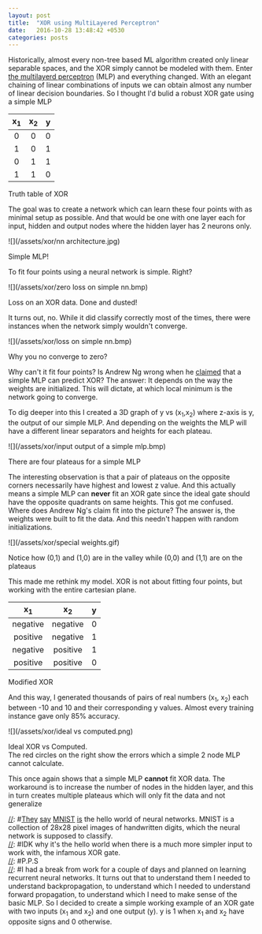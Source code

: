 ```yaml
---
layout: post
title:  "XOR using MultiLayered Perceptron"
date:   2016-10-28 13:48:42 +0530
categories: posts
---
```


Historically, almost every non-tree based ML algorithm created only linear separable spaces, and the XOR simply cannot be modeled with them. Enter [the multilayerd perceptron](https://www.coursera.org/learn/machine-learning/lecture/solUx/examples-and-intuitions-ii) (MLP) and everything changed. With an elegant chaining of linear combinations of inputs we can obtain almost any number of linear decision boundaries. So I thought I'd bulid a robust XOR gate using a simple MLP
<!--more-->

| x<sub>1</sub>|x<sub>2</sub> | y |
|:-:|:-:|:-:|
| 0 | 0 | 0 |
|1  | 0 | 1 |
|  0| 1 | 1 |
| 1 | 1 | 0 |

<div class = 'caption'>Truth table of XOR </div>

The goal was to create a network which can learn these four points with as minimal setup as possible. And that would be one with one layer each for input, hidden and output nodes where the hidden layer has 2 neurons only. 

![](/assets/xor/nn architecture.jpg)
<div class = 'caption'>Simple MLP! </div>

To fit four points using a neural network is simple. Right? 

![](/assets/xor/zero loss on simple nn.bmp)
<div class = 'caption'>Loss on an XOR data. Done and dusted! </div>

It turns out, no. While it did classify correctly most of the times, there were instances when the network simply wouldn't converge. 

![](/assets/xor/loss on simple nn.bmp)
<div class = 'caption'>Why you no converge to zero? </div>

Why can't it fit four points? Is Andrew Ng wrong when he [claimed](https://www.coursera.org/learn/machine-learning/lecture/solUx/examples-and-intuitions-ii) that a simple MLP can predict XOR? The answer: It depends on the way the weights are initialized. This will dictate, at which local minimum is the network going to converge.

To dig deeper into this I created a 3D graph of y vs (x<sub>1</sub>,x<sub>2</sub>) where z-axis is y, the output of our simple MLP. And depending on the weights the MLP will have a different linear separators and heights for each plateau. 

![](/assets/xor/input output of a simple mlp.bmp)
<div class="caption">There are four plateaus for a simple MLP</div>

The interesting observation is that a pair of plateaus on the opposite corners necessarily have highest and lowest z value. And this actually means a simple MLP can **never** fit an XOR gate since the ideal gate should have the opposite quadrants on same heights. This got me confused. Where does Andrew Ng's claim fit into the picture? The answer is, the weights were built to fit the data. And this needn't happen with random initializations.

![](/assets/xor/special weights.gif)
<div class = "caption">Notice how (0,1) and (1,0) are in the valley while (0,0) and (1,1) are on the plateaus</div>

This made me rethink my model. XOR is not about fitting four points, but working with the entire cartesian plane. 

|       x<sub>1</sub>     |     x<sub>2</sub>       | y |
|:------------:|:------------:|:-:|
| negative     | negative     | 0 |
|positive      | negative     | 1 |
|  negative    | positive     | 1 |
| positive     | positive     | 0 |

<div class="caption">Modified XOR</div>

And this way, I generated thousands of pairs of real numbers (x<sub>1</sub>, x<sub>2</sub>) each between -10 and 10 and their corresponding y values. Almost every training instance gave only 85% accuracy.

![](/assets/xor/ideal vs computed.png)
<div class = "caption">Ideal XOR vs Computed. <br>The red circles on the right show the errors which a simple 2 node MLP cannot calculate.</div>

This once again shows that a simple MLP **cannot** fit XOR data. The workaround is to increase the number of nodes in the hidden layer, and this in turn creates multiple plateaus which will only fit the data and not generalize   

[//]: #P.S.  
[//]: #[They](https://www.tensorflow.org/versions/r0.11/tutorials/mnist/beginners/index.html) [say](https://deeplearning4j.org/mnist-for-beginners) [MNIST](lasagne.readthedocs.io/en/latest/user/tutorial.html) [is](https://db-blog.web.cern.ch/blog/luca-canali/2016-07-neural-network-scoring-engine-plsql-recognizing-handwritten-digits) the hello world of neural networks. MNIST is a collection of 28x28 pixel images of handwritten digits, which the neural network is supposed to classify.  
[//]: #IDK why it's the hello world when there is a much more simpler input to work with, the infamous XOR gate.  
[//]: #P.P.S  
[//]: #I had a break from work for a couple of days and planned on learning recurrent neural networks. It turns out that to understand them I needed to understand backpropagation, to understand which I needed to understand forward propagation, to understand which I need to make sense of the basic MLP. So I decided to create a simple working example of an XOR gate with two inputs (x<sub>1</sub> and x<sub>2</sub>) and one output (y). y is 1 when x<sub>1</sub> and x<sub>2</sub> have opposite signs and 0 otherwise.